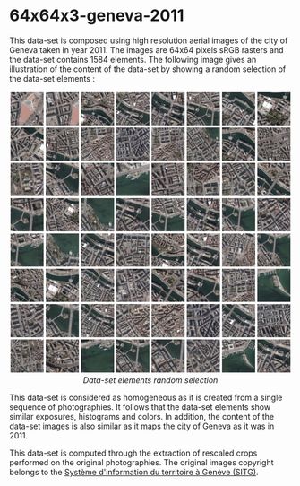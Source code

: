 # 64x64x3-geneva-2011

This data-set is composed using high resolution aerial images of the city of Geneva taken in year 2011. The images are 64x64 pixels sRGB rasters and the data-set contains 1584 elements. The following image gives an illustration of the content of the data-set by showing a random selection of the data-set elements :

<p align="center">
    <img src="https://github.com/nils-hamel/turing-project/blob/master/doc/dataset/64x64x3-geneva-2011.jpg?raw=true" width="512">
    <br />
    <i>Data-set elements random selection</i>
</p>

This data-set is considered as homogeneous as it is created from a single sequence of photographies. It follows that the data-set elements show similar exposures, histograms and colors. In addition, the content of the data-set images is also similar as it maps the city of Geneva as it was in 2011.

This data-set is computed through the extraction of rescaled crops performed on the original photographies. The original images copyright belongs to the [Système d'information du territoire à Genève (SITG)](http://ge.ch/sitg).
